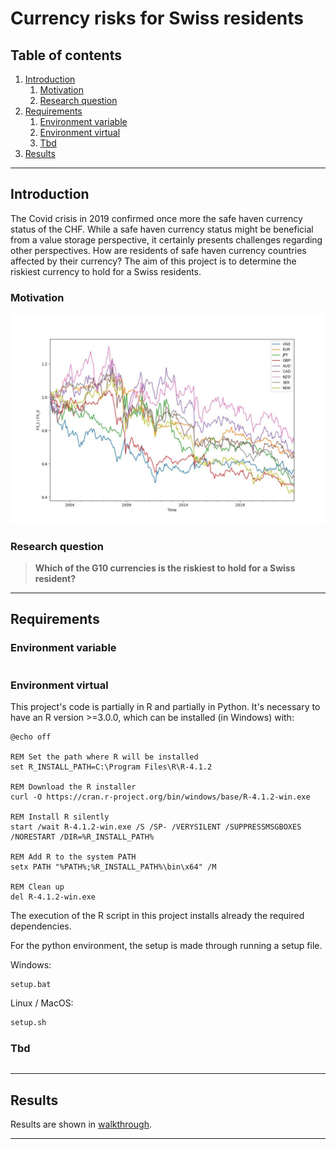 # Currency risks for Swiss residents

## Table of contents
1. [Introduction](#introduction)
     1. [Motivation](#motivation)
     2. [Research question](#question)
2. [Requirements](#requirements)
    1. [Environment variable](#variable)
    2. [Environment virtual](#virtual)
    3. [Tbd](#tbd)
3. [Results](#results)
______________________________________


## Introduction
The Covid crisis in 2019 confirmed once more the safe haven currency status of the CHF. While a safe
haven currency status might be beneficial from a value storage perspective, it certainly presents
challenges regarding other perspectives. How are residents of safe haven currency countries affected by their currency? The aim of this project is to determine the riskiest currency to hold for a Swiss residents. 

### Motivation
![Returns in different currencies](latex/figures/ccy_perfs.jpg "Returns in different currencies")

### Research question

> **Which of the G10 currencies is the riskiest to
hold for a Swiss resident?**
_____________________________________
## Requirements

### Environment variable

```bash

```
### Environment virtual
This project's code is partially in R and partially in Python. It's necessary to have an R version >=3.0.0, which can be installed (in Windows) with:
```batch
@echo off

REM Set the path where R will be installed
set R_INSTALL_PATH=C:\Program Files\R\R-4.1.2

REM Download the R installer
curl -O https://cran.r-project.org/bin/windows/base/R-4.1.2-win.exe

REM Install R silently
start /wait R-4.1.2-win.exe /S /SP- /VERYSILENT /SUPPRESSMSGBOXES /NORESTART /DIR=%R_INSTALL_PATH%

REM Add R to the system PATH
setx PATH "%PATH%;%R_INSTALL_PATH%\bin\x64" /M

REM Clean up
del R-4.1.2-win.exe
```

The execution of the R script in this project installs already the required dependencies.

For the python environment, the setup is made through running a setup file.

Windows:
```bah
setup.bat
```

Linux / MacOS:
```bash
setup.sh
```

### Tbd

```bash

```
______________________________________
## Results
Results are shown in [walkthrough](walkthrough.ipynb).
______________________________________